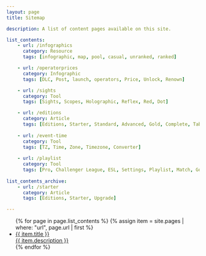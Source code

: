 ```yaml
---
layout: page
title: Sitemap

description: A list of content pages available on this site. 

list_contents:
    - url: /infographics
      category: Resource
      tags: [infographic, map, pool, casual, unranked, ranked]

    - url: /operatorprices
      category: Infographic
      tags: [DLC, Post, launch, operators, Price, Unlock, Renown]

    - url: /sights
      category: Tool
      tags: [Sights, Scopes, Holographic, Reflex, Red, Dot]

    - url: /editions
      category: Article
      tags: [Editions, Starter, Standard, Advanced, Gold, Complete, Table, Base, Deluxe, Gold, Ultimate]
    
    - url: /event-time
      category: Tool
      tags: [TZ, Time, Zone, Timezone, Converter]
    
    - url: /playlist
      category: Tool
      tags: [Pro, Challenger League, ESL, Settings, Playlist, Match, Go4]
  
list_contents_archive:
    - url: /starter
      category: Article
      tags: [Editions, Starter, Upgrade]

---
```


<ul class="link-collection">
  {% for page in page.list_contents %}
  {% assign item = site.pages | where: "url", page.url | first %}
    <li class="link">
      <a href="{{ item.url }}">
        <div class="link-title">{{ item.title }}</div>
        <div class="link-description">{{ item.description }}</div>
      </a>
    </li>
  {% endfor %}
</ul>
